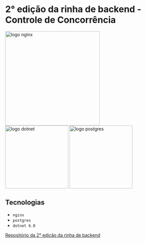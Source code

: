 # 2° edição da rinha de backend - Controle de Concorrência

<img src="https://upload.wikimedia.org/wikipedia/commons/c/c5/Nginx_logo.svg" alt="logo nginx" width="300" height="auto">
<br/>
<img src="https://upload.wikimedia.org/wikipedia/commons/7/7d/Microsoft_.NET_logo.svg" alt="logo dotnet" width="200" height="auto">
<img src="https://upload.wikimedia.org/wikipedia/commons/2/29/Postgresql_elephant.svg" alt="logo postgres" width="200" height="auto">

## Tecnologias 
- `nginx` 
- `postgres`
- `dotnet 6.0`

[Repositório da 2° edição da rinha de backend](https://github.com/zanfranceschi/rinha-de-backend-2024-q1)
